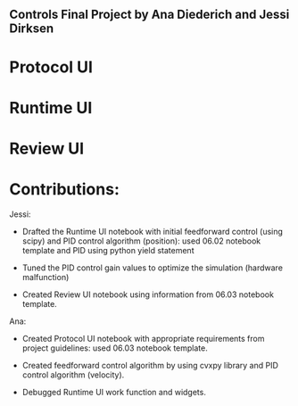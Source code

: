## Controls Final Project by Ana Diederich and Jessi Dirksen

# Protocol UI

# Runtime UI

# Review UI


# Contributions:

Jessi: 

* Drafted the Runtime UI notebook with initial feedforward control (using scipy) and PID control algorithm (position): used 06.02 notebook template and PID using python yield statement

* Tuned the PID control gain values to optimize the simulation (hardware malfunction)

* Created Review UI notebook using information from 06.03 notebook template.

Ana:

* Created Protocol UI notebook with appropriate requirements from project guidelines: used 06.03 notebook template. 

* Created feedforward control algorithm by using cvxpy library and PID control algorithm (velocity). 

* Debugged Runtime UI work function and widgets.
